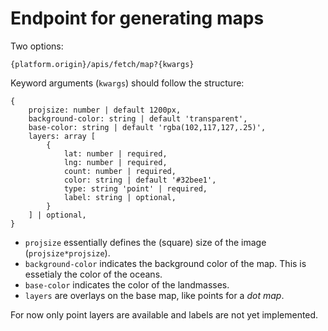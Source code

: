 # Endpoint for generating maps

Two options:
```
{platform.origin}/apis/fetch/map?{kwargs}
```

Keyword arguments (`kwargs`) should follow the structure:
```
{	
	projsize: number | default 1200px,
	background-color: string | default 'transparent',
	base-color: string | default 'rgba(102,117,127,.25)',
	layers: array [
		{
			lat: number | required,
			lng: number | required,
			count: number | required,
			color: string | default '#32bee1',
			type: string 'point' | required,
			label: string | optional,
		}
	] | optional,
}
```

- `projsize` essentially defines the (square) size of the image (`projsize*projsize`).
- `background-color` indicates the background color of the map. This is essetialy the color of the oceans.
- `base-color` indicates the color of the landmasses.
- `layers` are overlays on the base map, like points for a *dot map*.

For now only point layers are available and labels are not yet implemented.